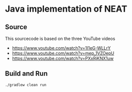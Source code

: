# Java implementation of NEAT

## Source

This sourcecode is based on the three YouTube videos
* https://www.youtube.com/watch?v=1I1eG-WLLrY
* https://www.youtube.com/watch?v=mep_1VZOepU
* https://www.youtube.com/watch?v=PXxRjKNX1uw


## Build and Run

```bash
./gradlew clean run
```